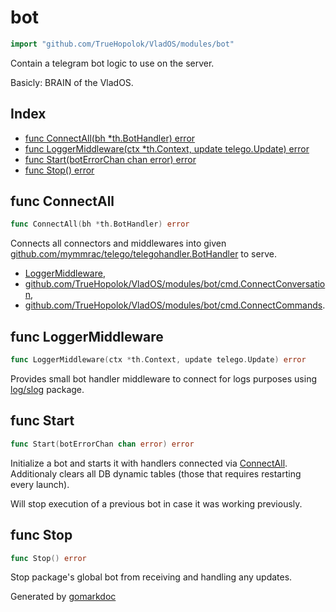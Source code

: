 <!-- Code generated by gomarkdoc. DO NOT EDIT -->

# bot

```go
import "github.com/TrueHopolok/VladOS/modules/bot"
```

Contain a telegram bot logic to use on the server.

Basicly: BRAIN of the VladOS.

## Index

- [func ConnectAll\(bh \*th.BotHandler\) error](<#ConnectAll>)
- [func LoggerMiddleware\(ctx \*th.Context, update telego.Update\) error](<#LoggerMiddleware>)
- [func Start\(botErrorChan chan error\) error](<#Start>)
- [func Stop\(\) error](<#Stop>)


<a name="ConnectAll"></a>
## func ConnectAll

```go
func ConnectAll(bh *th.BotHandler) error
```

Connects all connectors and middlewares into given [github.com/mymmrac/telego/telegohandler.BotHandler](<https://pkg.go.dev/github.com/mymmrac/telego/telegohandler/#BotHandler>) to serve.

- [LoggerMiddleware](<#LoggerMiddleware>),
- [github.com/TrueHopolok/VladOS/modules/bot/cmd.ConnectConversation](<https://pkg.go.dev/github.com/TrueHopolok/VladOS/modules/bot/cmd/#ConnectConversation>),
- [github.com/TrueHopolok/VladOS/modules/bot/cmd.ConnectCommands](<https://pkg.go.dev/github.com/TrueHopolok/VladOS/modules/bot/cmd/#ConnectCommands>).

<a name="LoggerMiddleware"></a>
## func LoggerMiddleware

```go
func LoggerMiddleware(ctx *th.Context, update telego.Update) error
```

Provides small bot handler middleware to connect for logs purposes using [log/slog](<https://pkg.go.dev/log/slog/>) package.

<a name="Start"></a>
## func Start

```go
func Start(botErrorChan chan error) error
```

Initialize a bot and starts it with handlers connected via [ConnectAll](<#ConnectAll>). Additionaly clears all DB dynamic tables \(those that requires restarting every launch\).

Will stop execution of a previous bot in case it was working previously.

<a name="Stop"></a>
## func Stop

```go
func Stop() error
```

Stop package's global bot from receiving and handling any updates.

Generated by [gomarkdoc](<https://github.com/princjef/gomarkdoc>)
